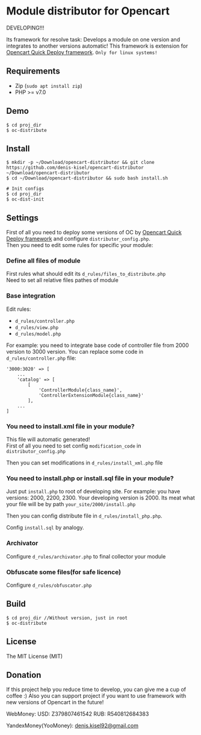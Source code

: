 # Module distributor for Opencart

DEVELOPING!!!

Its framework for resolve task: Develops a module on one version and integrates to another versions automatic! This framework is extension for [Opencart Quick Deploy framework](https://github.com/denis-kisel/opencart-deploy).
`Only for linux systems!`

## Requirements
- Zip (`sudo apt install zip`)
- PHP >= v7.0

## Demo
```
$ cd proj_dir
$ oc-distribute
```


## Install
```
$ mkdir -p ~/Download/opencart-distributor && git clone https://github.com/denis-kisel/opencart-distributor ~/Download/opencart-distributor
$ cd ~/Download/opencart-distributor && sudo bash install.sh

# Init configs
$ cd proj_dir
$ oc-dist-init
```

## Settings
First of all you need to deploy some versions of OC by [Opencart Quick Deploy framework](https://github.com/denis-kisel/opencart-deploy) and configure `distributor_config.php`.  
Then you need to edit some rules for specific your module:


### Define all files of module
First rules what should edit its `d_rules/files_to_distribute.php`   
Need to set all relative files pathes of module


### Base integration
Edit rules: 
- `d_rules/controller.php`
- `d_rules/view.php`
- `d_rules/model.php`
  
For example: you need to integrate base code of controller file from 2000 version to 3000 version. You can replace some code in `d_rules/controller.php` file:

```
'3000:3020' => [                
    ...
    'catalog' => [
        [
            'ControllerModule{class_name}',
            'ControllerExtensionModule{class_name}'
        ],
    ...
]
```


### You need to install.xml file in your module?
This file will automatic generated!  
First of all you need to set config `modification_code` in `distributor_config.php`

Then you can set modifications in `d_rules/install_xml.php` file


### You need to install.php or install.sql file in your module?
Just put `install.php` to root of developing site. For example: you have versions: 2000, 2200, 2300. Your developing version is 2000. Its meat what your file will be by path `your_site/2000/install.php`

Then you can config distribute file in `d_rules/install_php.php`.  

Config `install.sql` by analogy.


### Archivator
Configure `d_rules/archivator.php` to final collector your module


### Obfuscate some files(for safe licence)
Configure `d_rules/obfuscator.php`


## Build
```
$ cd proj_dir //Without version, just in root
$ oc-distribute
```

## License
The MIT License (MIT)

## Donation
If this project help you reduce time to develop, you can give me a cup of coffee :)
Also you can support project if you want to use framework with new versions of Opencart in the future!

WebMoney:
USD: Z379807461542
RUB: R540812684383

YandexMoney(YooMoney): denis.kisel92@gmail.com